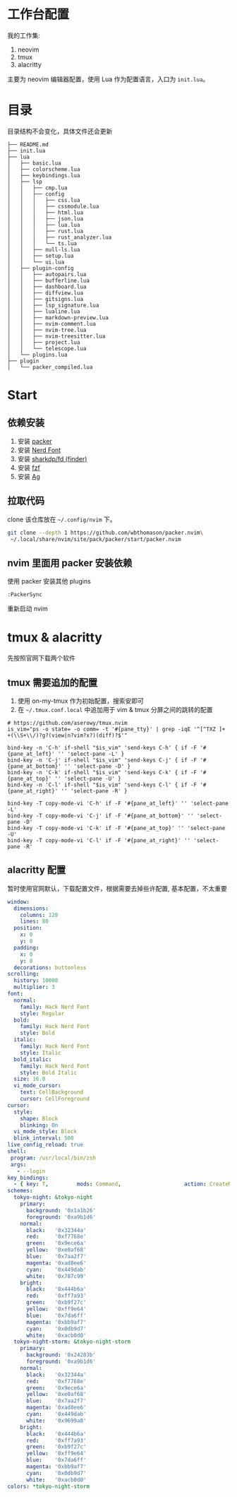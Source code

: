 # 工作台配置
我的工作集: 
1. neovim
2. tmux
3. alacritty

主要为 neovim 编辑器配置，使用 Lua 作为配置语言，入口为 `init.lua`。

# 目录
目录结构不会变化，具体文件还会更新
```shell
├── README.md
├── init.lua
├── lua
│   ├── basic.lua
│   ├── colorscheme.lua
│   ├── keybindings.lua
│   ├── lsp
│   │   ├── cmp.lua
│   │   ├── config
│   │   │   ├── css.lua
│   │   │   ├── cssmodule.lua
│   │   │   ├── html.lua
│   │   │   ├── json.lua
│   │   │   ├── lua.lua
│   │   │   ├── rust.lua
│   │   │   ├── rust_analyzer.lua
│   │   │   └── ts.lua
│   │   ├── null-ls.lua
│   │   ├── setup.lua
│   │   └── ui.lua
│   ├── plugin-config
│   │   ├── autopairs.lua
│   │   ├── bufferline.lua
│   │   ├── dashboard.lua
│   │   ├── diffview.lua
│   │   ├── gitsigns.lua
│   │   ├── lsp_signature.lua
│   │   ├── lualine.lua
│   │   ├── markdown-preview.lua
│   │   ├── nvim-comment.lua
│   │   ├── nvim-tree.lua
│   │   ├── nvim-treesitter.lua
│   │   ├── project.lua
│   │   └── telescope.lua
│   └── plugins.lua
├── plugin
│   └── packer_compiled.lua
```
# Start
## 依赖安装
1. 安装 [packer]( https://github.com/wbthomason/packer.nvim )
2. 安装 [Nerd Font]( https://www.nerdfonts.com/ )
3. 安装 [sharkdp/fd (finder)](https://github.com/sharkdp/fd)
4. 安装 [fzf](https://github.com/junegunn/fzf)
5. 安装 [Ag](https://github.com/ggreer/the_silver_searcher#installing)
## 拉取代码
clone 该仓库放在 `~/.config/nvim` 下。
```bash
git clone --depth 1 https://github.com/wbthomason/packer.nvim\
 ~/.local/share/nvim/site/pack/packer/start/packer.nvim
```
## nvim 里面用 packer 安装依赖
使用 packer 安装其他 plugins
```vim
:PackerSync
```
重新启动 nvim

# tmux & alacritty
先按照官网下载两个软件

## tmux 需要追加的配置
1. 使用 on-my-tmux 作为初始配置，搜索安即可
2. 在 ` ~/.tmux.conf.local ` 中追加用于 vim & tmux 分屏之间的跳转的配置
```tmux
# https://github.com/aserowy/tmux.nvim
is_vim="ps -o state= -o comm= -t '#{pane_tty}' | grep -iqE '^[^TXZ ]+ +(\\S+\\/)?g?(view|n?vim?x?)(diff)?$'"

bind-key -n 'C-h' if-shell "$is_vim" 'send-keys C-h' { if -F '#{pane_at_left}' '' 'select-pane -L' }
bind-key -n 'C-j' if-shell "$is_vim" 'send-keys C-j' { if -F '#{pane_at_bottom}' '' 'select-pane -D' }
bind-key -n 'C-k' if-shell "$is_vim" 'send-keys C-k' { if -F '#{pane_at_top}' '' 'select-pane -U' }
bind-key -n 'C-l' if-shell "$is_vim" 'send-keys C-l' { if -F '#{pane_at_right}' '' 'select-pane -R' }

bind-key -T copy-mode-vi 'C-h' if -F '#{pane_at_left}' '' 'select-pane -L'
bind-key -T copy-mode-vi 'C-j' if -F '#{pane_at_bottom}' '' 'select-pane -D'
bind-key -T copy-mode-vi 'C-k' if -F '#{pane_at_top}' '' 'select-pane -U'
bind-key -T copy-mode-vi 'C-l' if -F '#{pane_at_right}' '' 'select-pane -R'
```
## alacritty 配置
暂时使用官网默认，下载配置文件，根据需要去掉些许配置, 基本配置，不太重要
```yml
window:
  dimensions:
    columns: 120
    lines: 80
  position:
    x: 0
    y: 0
  padding:
    x: 0
    y: 0
  decorations: buttonless
scrolling:
  history: 10000
  multiplier: 3
font:
  normal:
    family: Hack Nerd Font
    style: Regular
  bold:
    family: Hack Nerd Font
    style: Bold
  italic:
    family: Hack Nerd Font
    style: Italic
  bold_italic:
    family: Hack Nerd Font
    style: Bold Italic
  size: 16.0
  vi_mode_cursor:
    text: CellBackground
    cursor: CellForeground
cursor:
  style:
    shape: Block
    blinking: On
  vi_mode_style: Block
  blink_interval: 500
live_config_reload: true
shell:
 program: /usr/local/bin/zsh
 args:
   - --login
key_bindings:
  - { key: T,         mods: Command,                    action: CreateNewWindow }
schemes:
  tokyo-night: &tokyo-night
    primary:
      background: '0x1a1b26'
      foreground: '0xa9b1d6'
    normal:
      black:   '0x32344a'
      red:     '0xf7768e'
      green:   '0x9ece6a'
      yellow:  '0xe0af68'
      blue:    '0x7aa2f7'
      magenta: '0xad8ee6'
      cyan:    '0x449dab'
      white:   '0x787c99'
    bright:
      black:   '0x444b6a'
      red:     '0xff7a93'
      green:   '0xb9f27c'
      yellow:  '0xff9e64'
      blue:    '0x7da6ff'
      magenta: '0xbb9af7'
      cyan:    '0x0db9d7'
      white:   '0xacb0d0'
  tokyo-night-storm: &tokyo-night-storm
    primary:
      background: '0x24283b'
      foreground: '0xa9b1d6'
    normal:
      black:   '0x32344a'
      red:     '0xf7768e'
      green:   '0x9ece6a'
      yellow:  '0xe0af68'
      blue:    '0x7aa2f7'
      magenta: '0xad8ee6'
      cyan:    '0x449dab'
      white:   '0x9699a8'
    bright:
      black:   '0x444b6a'
      red:     '0xff7a93'
      green:   '0xb9f27c'
      yellow:  '0xff9e64'
      blue:    '0x7da6ff'
      magenta: '0xbb9af7'
      cyan:    '0x0db9d7'
      white:   '0xacb0d0'
colors: *tokyo-night-storm
```

